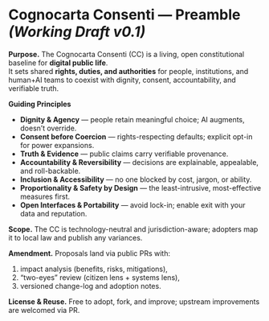 # Cognocarta Consenti — Preamble _(Working Draft v0.1)_

**Purpose.** The Cognocarta Consenti (CC) is a living, open constitutional baseline for **digital public life**.  
It sets shared **rights, duties, and authorities** for people, institutions, and human+AI teams to coexist with dignity,
consent, accountability, and verifiable truth.

**Guiding Principles**
- **Dignity & Agency** — people retain meaningful choice; AI augments, doesn’t override.
- **Consent before Coercion** — rights-respecting defaults; explicit opt-in for power expansions.
- **Truth & Evidence** — public claims carry verifiable provenance.
- **Accountability & Reversibility** — decisions are explainable, appealable, and roll-backable.
- **Inclusion & Accessibility** — no one blocked by cost, jargon, or ability.
- **Proportionality & Safety by Design** — the least-intrusive, most-effective measures first.
- **Open Interfaces & Portability** — avoid lock-in; enable exit with your data and reputation.

**Scope.** The CC is technology-neutral and jurisdiction-aware; adopters map it to local law and publish any variances.

**Amendment.** Proposals land via public PRs with:
1) impact analysis (benefits, risks, mitigations),
2) “two-eyes” review (citizen lens + systems lens),
3) versioned change-log and adoption notes.

**License & Reuse.** Free to adopt, fork, and improve; upstream improvements are welcomed via PR.